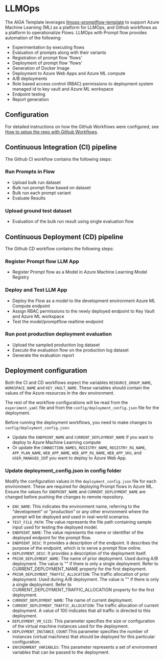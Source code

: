 # LLMOps

The AIGA Template leverages [llmops-promptflow-template](https://github.com/microsoft/llmops-promptflow-template/tree/main) to support Azure Machine Learning (ML) as a platform for LLMOps, and Github workflows as a platform to operationalize Flows. LLMOps with Prompt flow provides automation of the following:

- Experimentation by executing flows
- Evaluation of prompts along with their variants
- Registration of prompt flow 'flows'
- Deployment of prompt flow 'flows'
- Generation of Docker Image
- Deployment to Azure Web Apps and Azure ML compute
- A/B deployments
- Role based access control (RBAC) permissions to deployment system managed id to key vault and Azure ML workspace
- Endpoint testing
- Report generation

## Configuration

For detailed instructions on how the Github Workflows were configured, see [How to setup the repo with Github Workflows](https://github.com/microsoft/llmops-promptflow-template/blob/main/docs/github_workflows_how_to_setup.md).

## Continuous Integration (CI) pipeline

The Github CI workflow contains the following steps:

### Run Prompts in Flow

- Upload bulk run dataset
- Bulk run prompt flow based on dataset
- Bulk run each prompt variant
- Evaluate Results

### Upload ground test dataset

- Evaluation of the bulk run result using single evaluation flow

## Continuous Deployment (CD) pipeline

The Github CD workflow contains the following steps:

### Register Prompt flow LLM App

- Register Prompt flow as a Model in Azure Machine Learning Model Registry

### Deploy and Test LLM App

- Deploy the Flow as a model to the development environment Azure ML Compute endpoint
- Assign RBAC permissions to the newly deployed endpoint to Key Vault and Azure ML workspace
- Test the model/promptflow realtime endpoint

### Run post production deployment evaluation

- Upload the sampled production log dataset
- Execute the evaluation flow on the production log dataset
- Generate the evaluation report

## Deployment configuration

Both the CI and CD workflows expect the variables `RESOURCE_GROUP_NAME`, `WORKSPACE_NAME` and `KEY_VAULT_NAME`. These variables should contain the values of the Azure resources in the dev environment.

The rest of the workflow configurations will be read from the `experiment.yaml` file and from the `config/deployment_config.json` file for the deployment.

Before running the deployment workflows, you need to make changes to `config/deployment_config.json`:

- Update the `ENDPOINT_NAME` and `CURRENT_DEPLOYMENT_NAME` if you want to deploy to Azure Machine Learning compute
- Or update the `CONNECTION_NAMES`, `REGISTRY_NAME`, `REGISTRY_RG_NAME`, `APP_PLAN_NAME`, `WEB_APP_NAME`, `WEB_APP_RG_NAME`, `WEB_APP_SKU`, and `USER_MANAGED_ID`if you want to deploy to Azure Web App.

### Update deployment_config.json in config folder

Modify the configuration values in the `deployment_config.json` file for each environment. These are required for deploying Prompt flows in Azure ML. Ensure the values for `ENDPOINT_NAME` and `CURRENT_DEPLOYMENT_NAME` are changed before pushing the changes to remote repository.

- `ENV_NAME`: This indicates the environment name, referring to the "development" or "production" or any other environment where the prompt will be deployed and used in real-world scenarios.
- `TEST_FILE_PATH`: The value represents the file path containing sample input used for testing the deployed model.
- `ENDPOINT_NAME`: The value represents the name or identifier of the deployed endpoint for the prompt flow.
- `ENDPOINT_DESC`: It provides a description of the endpoint. It describes the purpose of the endpoint, which is to serve a prompt flow online.
- `DEPLOYMENT_DESC`: It provides a description of the deployment itself.
- `PRIOR_DEPLOYMENT_NAME`: The name of prior deployment. Used during A/B deployment. The value is "" if there is only a single deployment. Refer to CURRENT_DEPLOYMENT_NAME property for the first deployment.
- `PRIOR_DEPLOYMENT_TRAFFIC_ALLOCATION`:  The traffic allocation of prior deployment. Used during A/B deployment. The value is "" if there is only a single deployment. Refer to CURRENT_DEPLOYMENT_TRAFFIC_ALLOCATION property for the first deployment.
- `CURRENT_DEPLOYMENT_NAME`: The name of current deployment.
- `CURRENT_DEPLOYMENT_TRAFFIC_ALLOCATION`: The traffic allocation of current deployment. A value of 100 indicates that all traffic is directed to this deployment.
- `DEPLOYMENT_VM_SIZE`: This parameter specifies the size or configuration of the virtual machine instances used for the deployment.
- `DEPLOYMENT_INSTANCE_COUNT`:This parameter specifies the number of instances (virtual machines) that should be deployed for this particular configuration.
- `ENVIRONMENT_VARIABLES`: This parameter represents a set of environment variables that can be passed to the deployment.
